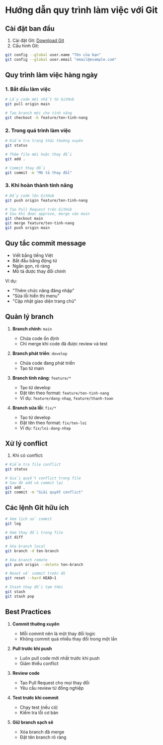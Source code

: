 # Hướng dẫn quy trình làm việc với Git

## Cài đặt ban đầu

1. Cài đặt Git: [Download Git](https://github.com/HuyBui2112/kinh-do-ca-canh)
2. Cấu hình Git:
```bash
git config --global user.name "Tên của bạn"
git config --global user.email "email@example.com"
```

## Quy trình làm việc hàng ngày

### 1. Bắt đầu làm việc
```bash
# Lấy code mới nhất từ GitHub
git pull origin main

# Tạo branch mới cho tính năng
git checkout -b feature/ten-tinh-nang
```

### 2. Trong quá trình làm việc
```bash
# Kiểm tra trạng thái thường xuyên
git status

# Thêm file mới hoặc thay đổi
git add .

# Commit thay đổi
git commit -m "Mô tả thay đổi"
```

### 3. Khi hoàn thành tính năng
```bash
# Đẩy code lên GitHub
git push origin feature/ten-tinh-nang

# Tạo Pull Request trên GitHub
# Sau khi được approve, merge vào main
git checkout main
git merge feature/ten-tinh-nang
git push origin main
```

## Quy tắc commit message

- Viết bằng tiếng Việt
- Bắt đầu bằng động từ
- Ngắn gọn, rõ ràng
- Mô tả được thay đổi chính

Ví dụ:
- "Thêm chức năng đăng nhập"
- "Sửa lỗi hiển thị menu"
- "Cập nhật giao diện trang chủ"

## Quản lý branch

1. **Branch chính**: `main`
   - Chứa code ổn định
   - Chỉ merge khi code đã được review và test

2. **Branch phát triển**: `develop`
   - Chứa code đang phát triển
   - Tạo từ main

3. **Branch tính năng**: `feature/*`
   - Tạo từ develop
   - Đặt tên theo format: `feature/ten-tinh-nang`
   - Ví dụ: `feature/dang-nhap`, `feature/thanh-toan`

4. **Branch sửa lỗi**: `fix/*`
   - Tạo từ develop
   - Đặt tên theo format: `fix/ten-loi`
   - Ví dụ: `fix/loi-dang-nhap`

## Xử lý conflict

1. Khi có conflict:
```bash
# Kiểm tra file conflict
git status

# Giải quyết conflict trong file
# Sau đó add và commit lại
git add .
git commit -m "Giải quyết conflict"
```

## Các lệnh Git hữu ích

```bash
# Xem lịch sử commit
git log

# Xem thay đổi trong file
git diff

# Xóa branch local
git branch -d ten-branch

# Xóa branch remote
git push origin --delete ten-branch

# Reset về commit trước đó
git reset --hard HEAD~1

# Stash thay đổi tạm thời
git stash
git stash pop
```

## Best Practices

1. **Commit thường xuyên**
   - Mỗi commit nên là một thay đổi logic
   - Không commit quá nhiều thay đổi trong một lần

2. **Pull trước khi push**
   - Luôn pull code mới nhất trước khi push
   - Giảm thiểu conflict

3. **Review code**
   - Tạo Pull Request cho mọi thay đổi
   - Yêu cầu review từ đồng nghiệp

4. **Test trước khi commit**
   - Chạy test (nếu có)
   - Kiểm tra lỗi cơ bản

5. **Giữ branch sạch sẽ**
   - Xóa branch đã merge
   - Đặt tên branch rõ ràng 